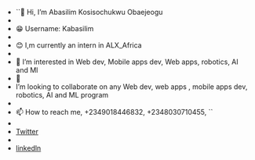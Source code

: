 - ``👋 Hi, I’m Abasilim Kosisochukwu Obaejeogu
- 
- 😁 Username: Kabasilim
- 
- 😊 I,m currently an intern in ALX_Africa
- 
- 👀 I’m interested in Web dev, Mobile apps dev, Web apps, robotics, AI and Ml
- 💞️
-  I’m looking to collaborate on any Web dev, web apps , mobile apps dev, robotics, AI and ML program
-  
- 📫 How to reach me, +2349018446832, +2348030710455, ``
- 
- [Twitter](https://twitter.com/Abasilim_Odogwu)
- 
- [linkedln](www.linkedin.com/in/kosisochukwu-abasilim)

<!---
kabasilim/kabasilim is a ✨ special ✨ repository because its `README.md` (this file) appears on your GitHub profile.
You can click the Preview link to take a look at your changes.
--->
